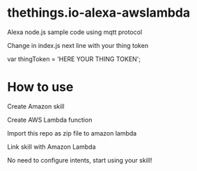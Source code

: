 # thethings.io-alexa-awslambda
Alexa node.js sample code using mqtt protocol

Change in index.js next line with your thing token

var thingToken = 'HERE YOUR THING TOKEN';

# How to use
Create Amazon skill

Create AWS Lambda function

Import this repo as zip file to amazon lambda

Link skill with Amazon Lambda

No need to configure intents, start using your skill!
